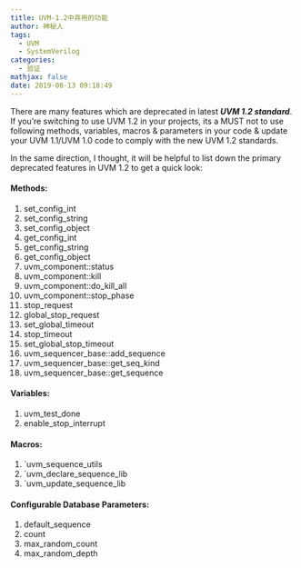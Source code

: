 ```yaml
---
title: UVM-1.2中弃用的功能
author: 神秘人
tags:
  - UVM
  - SystemVerilog
categories:
  - 验证
mathjax: false
date: 2019-08-13 09:18:49
---
```


There are many features which are deprecated in latest ***UVM 1.2 standard***. If you’re switching to use UVM 1.2 in your projects, its a MUST not to use following methods, variables, macros & parameters in your code & update your UVM 1.1/UVM 1.0 code to comply with the new UVM 1.2 standards.

In the same direction, I thought, it will be helpful to list down the primary deprecated features in UVM 1.2 to get a quick look:

#### Methods:

1. set_config_int
2. set_config_string
3. set_config_object
4. get_config_int
5. get_config_string
6. get_config_object
7. uvm_component::status
8. uvm_component::kill
9. uvm_component::do_kill_all
10. uvm_component::stop_phase
11. stop_request
12. global_stop_request
13. set_global_timeout
14. stop_timeout
15. set_global_stop_timeout
16. uvm_sequencer_base::add_sequence
17. uvm_sequencer_base::get_seq_kind
18. uvm_sequencer_base::get_sequence

#### Variables:

1. uvm_test_done
2. enable_stop_interrupt

#### Macros:

1. `uvm_sequence_utils
2. `uvm_declare_sequence_lib
3. `uvm_update_sequence_lib

#### Configurable Database Parameters:

1. default_sequence
2. count
3. max_random_count
4. max_random_depth
